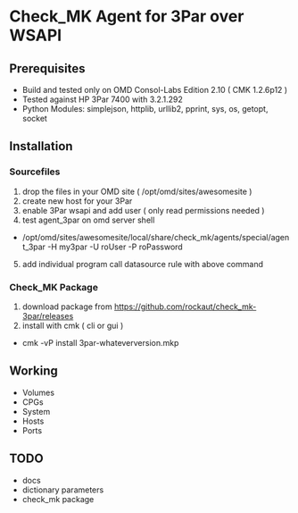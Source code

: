 # Check_MK Agent for 3Par over WSAPI

## Prerequisites
- Build and tested only on OMD Consol-Labs Edition 2.10 ( CMK 1.2.6p12 )
- Tested against HP 3Par 7400 with 3.2.1.292
- Python Modules: simplejson, httplib, urllib2, pprint, sys, os, getopt, socket

## Installation

### Sourcefiles

1. drop the files in your OMD site ( /opt/omd/sites/awesomesite )
2. create new host for your 3Par
3. enable 3Par wsapi and add user ( only read permissions needed )
4. test agent_3par on omd server shell
 * /opt/omd/sites/awesomesite/local/share/check_mk/agents/special/agent_3par -H my3par -U roUser -P roPassword
5. add individual program call datasource rule with above command

### Check_MK Package

1. download package from https://github.com/rockaut/check_mk-3par/releases
2. install with cmk ( cli or gui )
 * cmk -vP install 3par-whateverversion.mkp

## Working
- Volumes
- CPGs
- System
- Hosts
- Ports

## TODO
- docs
- dictionary parameters
- check_mk package
